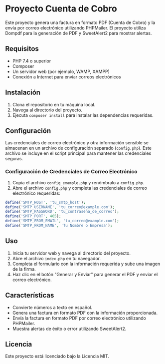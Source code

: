 # Proyecto Cuenta de Cobro

Este proyecto genera una factura en formato PDF (Cuenta de Cobro) y la envía por correo electrónico utilizando PHPMailer. El proyecto utiliza Dompdf para la generación de PDF y SweetAlert2 para mostrar alertas.

## Requisitos

- PHP 7.4 o superior
- Composer
- Un servidor web (por ejemplo, WAMP, XAMPP)
- Conexión a Internet para enviar correos electrónicos

## Instalación

1. Clona el repositorio en tu máquina local.
2. Navega al directorio del proyecto.
3. Ejecuta `composer install` para instalar las dependencias requeridas.

## Configuración

Las credenciales de correo electrónico y otra información sensible se almacenan en un archivo de configuración separado (`config.php`). Este archivo se incluye en el script principal para mantener las credenciales seguras.

### Configuración de Credenciales de Correo Electrónico

1. Copia el archivo `config_example.php` y renómbralo a `config.php`.
2. Abre el archivo `config.php` y completa las credenciales de correo electrónico requeridas:

```php
define('SMTP_HOST', 'tu_smtp_host');
define('SMTP_USERNAME', 'tu_correo@example.com');
define('SMTP_PASSWORD', 'tu_contraseña_de_correo');
define('SMTP_PORT', 465);
define('SMTP_FROM_EMAIL', 'tu_correo@example.com');
define('SMTP_FROM_NAME', 'Tu Nombre o Empresa');
```

## Uso

1. Inicia tu servidor web y navega al directorio del proyecto.
2. Abre el archivo `index.php` en tu navegador.
3. Completa el formulario con la información requerida y sube una imagen de la firma.
4. Haz clic en el botón "Generar y Enviar" para generar el PDF y enviar el correo electrónico.

## Características

- Convierte números a texto en español.
- Genera una factura en formato PDF con la información proporcionada.
- Envía la factura en formato PDF por correo electrónico utilizando PHPMailer.
- Muestra alertas de éxito o error utilizando SweetAlert2.

## Licencia

Este proyecto está licenciado bajo la Licencia MIT.
